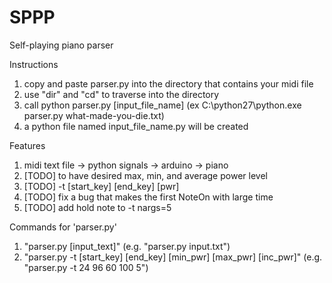 # SPPP
Self-playing piano parser

Instructions
1. copy and paste parser.py into the directory that contains your midi file
2. use "dir" and "cd" to traverse into the directory
2. call python parser.py [input_file_name] (ex C:\python27\python.exe parser.py what-made-you-die.txt)
3. a python file named input_file_name.py will be created

Features
1. midi text file -> python signals -> arduino -> piano
2. [TODO] to have desired max, min, and average power level
3. [TODO] -t [start_key] [end_key] [pwr]
4. [TODO] fix a bug that makes the first NoteOn with large time
5. [TODO] add hold note to -t nargs=5

Commands for 'parser.py'
1. "parser.py [input_text]" (e.g. "parser.py input.txt")
2. "parser.py -t [start_key] [end_key] [min_pwr] [max_pwr] [inc_pwr]" (e.g. "parser.py -t 24 96 60 100 5")
